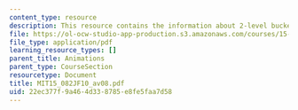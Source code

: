 ```yaml
---
content_type: resource
description: This resource contains the information about 2-level bucket algorithm.
file: https://ol-ocw-studio-app-production.s3.amazonaws.com/courses/15-082j-network-optimization-fall-2010/22ec377f9a464d338785e8fe5faa7d58_MIT15_082JF10_av08.pdf
file_type: application/pdf
learning_resource_types: []
parent_title: Animations
parent_type: CourseSection
resourcetype: Document
title: MIT15_082JF10_av08.pdf
uid: 22ec377f-9a46-4d33-8785-e8fe5faa7d58
---
```

